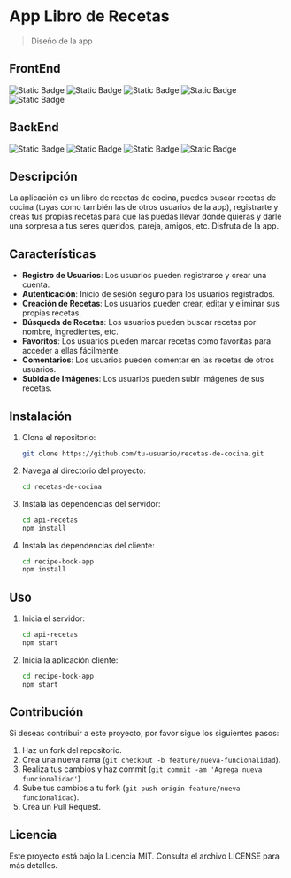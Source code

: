 # App Libro de Recetas

> Diseño de la app

## FrontEnd

![Static Badge](https://img.shields.io/badge/HTML5%20-%20black?style=flat&logo=html5&labelColor=black&color=orange)
![Static Badge](https://img.shields.io/badge/CSS3-black?style=flat&logo=css3&labelColor=black&color=blue)
![Static Badge](https://img.shields.io/badge/JavaScript-black?style=flat&logo=javascript&labelColor=black&color=yellow)
![Static Badge](https://img.shields.io/badge/ReactJS%20-%20black?style=flat&logo=react&labelColor=black&color=blue)
![Static Badge](https://img.shields.io/badge/TailwindCSS%20-%20black?style=flat&logo=tailwindcss&labelColor=black&color=blue)

## BackEnd

![Static Badge](https://img.shields.io/badge/JavaScript-black?style=flat&logo=javascript&labelColor=black&color=yellow)
![Static Badge](https://img.shields.io/badge/NodeJS%20-%20black?style=flat&logo=Node.js&labelColor=black&color=green)
![Static Badge](https://img.shields.io/badge/Express%20-%20black?style=flat&logo=express&labelColor=black&color=white)
![Static Badge](https://img.shields.io/badge/MySQL%20-%20black?style=flat&logo=MySQL&labelColor=black&color=blue)

## Descripción

La aplicación es un libro de recetas de cocina, puedes buscar recetas de cocina (tuyas como también las de otros usuarios de la app), registrarte y creas tus propias recetas para que las puedas llevar donde quieras y darle una sorpresa a tus seres queridos, pareja, amigos, etc. Disfruta de la app.

## Características

- **Registro de Usuarios**: Los usuarios pueden registrarse y crear una cuenta.
- **Autenticación**: Inicio de sesión seguro para los usuarios registrados.
- **Creación de Recetas**: Los usuarios pueden crear, editar y eliminar sus propias recetas.
- **Búsqueda de Recetas**: Los usuarios pueden buscar recetas por nombre, ingredientes, etc.
- **Favoritos**: Los usuarios pueden marcar recetas como favoritas para acceder a ellas fácilmente.
- **Comentarios**: Los usuarios pueden comentar en las recetas de otros usuarios.
- **Subida de Imágenes**: Los usuarios pueden subir imágenes de sus recetas.

## Instalación

1. Clona el repositorio:
    ```bash
    git clone https://github.com/tu-usuario/recetas-de-cocina.git
    ```
2. Navega al directorio del proyecto:
    ```bash
    cd recetas-de-cocina
    ```
3. Instala las dependencias del servidor:
    ```bash
    cd api-recetas
    npm install
    ```
4. Instala las dependencias del cliente:
    ```bash
    cd recipe-book-app
    npm install
    ```

## Uso

1. Inicia el servidor:
    ```bash
    cd api-recetas
    npm start
    ```
2. Inicia la aplicación cliente:
    ```bash
    cd recipe-book-app
    npm start
    ```

## Contribución

Si deseas contribuir a este proyecto, por favor sigue los siguientes pasos:

1. Haz un fork del repositorio.
2. Crea una nueva rama (`git checkout -b feature/nueva-funcionalidad`).
3. Realiza tus cambios y haz commit (`git commit -am 'Agrega nueva funcionalidad'`).
4. Sube tus cambios a tu fork (`git push origin feature/nueva-funcionalidad`).
5. Crea un Pull Request.

## Licencia

Este proyecto está bajo la Licencia MIT. Consulta el archivo LICENSE para más detalles.